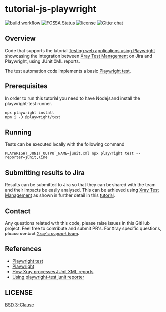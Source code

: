 # tutorial-js-playwright
[![build workflow](https://github.com/Xray-App/tutorial-js-playwright/actions/workflows/main-cloud.yml/badge.svg)](https://github.com/Xray-App/tutorial-js-playwright/actions/workflows/main-cloud.yml)
[![FOSSA Status](https://app.fossa.com/api/projects/git%2Bgithub.com%2FXray-App%2Ftutorial-js-playwright-selenium.svg?type=shield)](https://app.fossa.com/projects/git%2Bgithub.com%2FXray-App%2Ftutorial-js-playwright-selenium?ref=badge_shield)
[![license](https://img.shields.io/badge/License-BSD%203--Clause-green.svg)](https://opensource.org/licenses/BSD-3-Clause)
[![Gitter chat](https://badges.gitter.im/gitterHQ/gitter.png)](https://gitter.im/Xray-App/community)

## Overview
Code that supports the tutorial [Testing web applications using Playwright](https://docs.getxray.app/display/XRAYCLOUD/Testing+web+applications+using+Playwright) showcasing the integration between [Xray Test Management](https://www.getxray.app/) on Jira and Playwright, using JUnit XML reports.

The test automation code implements a basic [Playwright test](https://playwright.dev/docs/test-intro/).

## Prerequisites
In order to run this tutorial you need to have Nodejs and install the playwright-test runner.
```
npx playwright install
npm i -D @playwright/test
```

## Running
Tests can be executed locally with the following command
```
PLAYWRIGHT_JUNIT_OUTPUT_NAME=junit.xml npx playwright test --reporter=junit,line
```

## Submitting results to Jira

Results can be submitted to Jira so that they can be shared with the team and their impacts be easily analysed. 
This can be achieved using [Xray Test Management](https://www.getxray.app/) as shown in further detail in this [tutorial](https://docs.getxray.app/display/XRAYCLOUD/Testing+web+applications+using+Playwright).

## Contact

Any questions related with this code, please raise issues in this GitHub project. Feel free to contribute and submit PR's.
For Xray specific questions, please contact [Xray's support team](https://jira.getxray.app/servicedesk/customer/portal/2).

## References

- [Playwright test](https://playwright.dev/docs/test-intro/)
- [Playwright](https://playwright.dev/)
- [How Xray processes JUnit XML reports](https://docs.getxray.app/display/XRAYCLOUD/Taking+advantage+of+JUnit+XML+reports)
- [Using playwright-test junit reporter](https://playwright.dev/docs/test-reporters#junit-reporter)


## LICENSE

[BSD 3-Clause](LICENSE)

